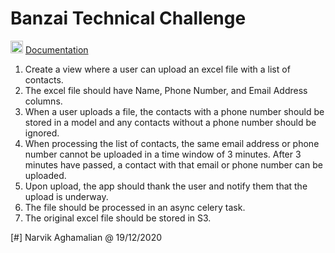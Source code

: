 # Banzai Technical Challenge

<img src ="https://upload.wikimedia.org/wikipedia/commons/thumb/8/87/PDF_file_icon.svg/267px-PDF_file_icon.svg.png" width="20px" /> <a href="https://github.com/ideavision/django-celexs3/blob/master/Banzai-Technical-Challenge.pdf" > Documentation </a>

1.	Create a view where a user can upload an excel file with a list of contacts.
2.	The excel file should have Name, Phone Number, and Email Address columns.
3.	When a user uploads a file, the contacts with a phone number should be stored in a model and any contacts without a phone number should be ignored.
4.	When processing the list of contacts, the same email address or phone number cannot be uploaded in a time window of 3 minutes. After 3 minutes have passed, a contact with that email or phone number can be uploaded.
5.	Upon upload, the app should thank the user and notify them that the upload is underway.
6.	The file should be processed in an async celery task.
7.	The original excel file should be stored in S3.

[#] Narvik Aghamalian @ 19/12/2020

